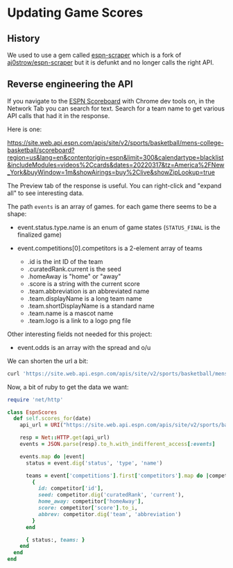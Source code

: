 # Updating Game Scores

## History 

We used to use a gem called [espn-scraper](https://github.com/haruska/espn-scraper) which is a fork of [aj0strow/espn-scraper](https://github.com/aj0strow/espn-scraper) but it is defunkt and no longer calls the right API.


## Reverse engineering the API

If you navigate to the [ESPN Scoreboard](https://www.espn.com/mens-college-basketball/scoreboard) with Chrome dev tools on, in the Network Tab you can search for text. Search for a team name to get various API calls that had it in the response. 

Here is one:

https://site.web.api.espn.com/apis/site/v2/sports/basketball/mens-college-basketball/scoreboard?region=us&lang=en&contentorigin=espn&limit=300&calendartype=blacklist&includeModules=videos%2Ccards&dates=20220317&tz=America%2FNew_York&buyWindow=1m&showAirings=buy%2Clive&showZipLookup=true


The Preview tab of the response is useful. You can right-click and "expand all" to see interesting data.

The path `events` is an array of games. for each game there seems to be a shape:

* event.status.type.name is an enum of game states (`STATUS_FINAL` is the finalized game)

* event.competitions[0].competitors is a 2-element array of teams
    * .id is the int ID of the team 
    * .curatedRank.current is the seed
    * .homeAway is "home" or "away"
    * .score is a string with the current score
    * .team.abbreviation is an abbreviated name
    * .team.displayName is a long team name
    * .team.shortDisplayName is a standard name
    * .team.name is a mascot name
    * .team.logo is a link to a logo png file

Other interesting fields not needed for this project:

* event.odds is an array with the spread and o/u

We can shorten the url a bit:

```bash
curl 'https://site.web.api.espn.com/apis/site/v2/sports/basketball/mens-college-basketball/scoreboard?dates=20220317&tz=America%2FNew_York'
```

Now, a bit of ruby to get the data we want:

```ruby
require 'net/http'

class EspnScores
  def self.scores_for(date)
    api_url = URI("https://site.web.api.espn.com/apis/site/v2/sports/basketball/mens-college-basketball/scoreboard?dates=#{date}&tz=America%2FNew_York")

    resp = Net::HTTP.get(api_url)
    events = JSON.parse(resp).to_h.with_indifferent_access[:events]

    events.map do |event|
      status = event.dig('status', 'type', 'name')

      teams = event['competitions'].first['competitors'].map do |competitor|
        {
          id: competitor['id'],
          seed: competitor.dig('curatedRank', 'current'),
          home_away: competitor['homeAway'],
          score: competitor['score'].to_i,
          abbrev: competitor.dig('team', 'abbreviation')
        }
      end

      { status:, teams: }
    end
  end
end
```